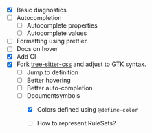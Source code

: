 - [x] Basic diagnostics 
- [ ] Autocompletion
  - [ ] Autocomplete properties
  - [ ] Autocomplete values
- [ ] Formatting using prettier.
- [ ] Docs on hover
- [x] Add CI
- [x] Fork [tree-sitter-css](https://github.com/tree-sitter/tree-sitter-css) and adjust to GTK syntax.
  - [ ] Jump to definition
  - [ ] Better hovering
  - [ ] Better auto-completion
  - [ ] Documentsymbols
    - [x] Colors defined using `@define-color`
    - [ ] How to represent RuleSets?

